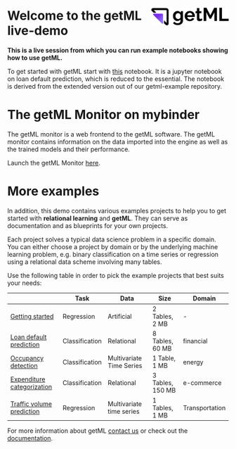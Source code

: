 <img src="binder/getml_logo.png" 
     width="35%" 
     align=right
     alt="getML logo"
     style="margin-top: 1.5rem;">

# Welcome to the getML live-demo

**This is a live session from which you can run example notebooks showing how to use getML.**

To get started with getML start with [this](loans_short.ipynb) notebook. It is a jupyter notebook on loan default prediction, which is reduced to the essential. The notebook is derived from the extended version out of our getml-example repository.


# The getML Monitor on mybinder

The getML monitor is a web frontend to the getML software. The getML monitor contains information on the data imported into the engine as well as the trained models and their performance.

Launch the getML Monitor [here](http://localhost:1709).


# More examples

In addition, this demo contains various examples projects to help you to get started
with **relational learning** and **getML**. They can serve as documentation and
as blueprints for your own projects.

Each project solves a typical data science problem in a specific domain. You
can either choose a project by domain or by the underlying machine learning
problem, e.g. binary classification on a time series or regression using a
relational data scheme involving many tables.

Use the following table in order to pick the example projects that best suits your
needs:

|                                                     | Task           | Data                     | Size             | Domain     |
|-----------------------------------------------------|----------------|--------------------------|------------------|------------|
| [Getting started](getml_examples/getting_started/getting_started.ipynb)                  | Regression     | Artificial               | 2 Tables, 2 MB   | -          |
| [Loan default prediction](getml_examples/loans/loans.ipynb)                    | Classification | Relational               | 8 Tables, 60 MB  | financial  |
| [Occupancy detection](getml_examples/occupancy_detection/occupancy_detection.ipynb)          | Classification | Multivariate Time Series | 1 Table, 1 MB    | energy     |
| [Expenditure categorization](getml_examples/consumer_expenditures/consumer_expenditures.ipynb) | Classification | Relational               | 3 Tables, 150 MB | e-commerce |
| [Traffic volume prediction](getml_examples/interstate94/interstate94.ipynb)           | Regression     | Multivariate time series | 1 Tables, 1 MB   | Transportation |

For more information about getML [contact
us](https://getml.com/contact/lets-talk) or check out the
[documentation](https://docs.getml.com/latest/tutorial/overview.html).